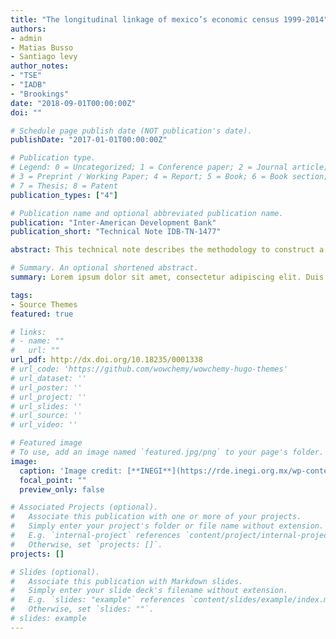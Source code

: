 ```yaml
---
title: "The longitudinal linkage of mexico’s economic census 1999-2014"
authors:
- admin
- Matias Busso
- Santiago levy
author_notes:
- "TSE"
- "IADB"
- "Brookings"
date: "2018-09-01T00:00:00Z"
doi: ""

# Schedule page publish date (NOT publication's date).
publishDate: "2017-01-01T00:00:00Z"

# Publication type.
# Legend: 0 = Uncategorized; 1 = Conference paper; 2 = Journal article;
# 3 = Preprint / Working Paper; 4 = Report; 5 = Book; 6 = Book section;
# 7 = Thesis; 8 = Patent
publication_types: ["4"]

# Publication name and optional abbreviated publication name.
publication: "Inter-American Development Bank"
publication_short: "Technical Note IDB-TN-1477"

abstract: This technical note describes the methodology to construct a longitudinal dataset using the Economic Censuses of Mexico from 1999 to 2014. The procedure is based on an algorithm that links establishments with identical or significantly similar location, legal entity and industry. Since a set of longitudinal identifiers is already available for the 2009 and 2014 Economic Censuses, it is used to validate our results, obtaining 90 percent accuracy. The note links 1.44 million establishments for the period 1999-2004, 1.52 million for 2004-2009 and 2.15 million for 2009-2014.

# Summary. An optional shortened abstract.
summary: Lorem ipsum dolor sit amet, consectetur adipiscing elit. Duis posuere tellus ac convallis placerat. Proin tincidunt magna sed ex sollicitudin condimentum.

tags:
- Source Themes
featured: true

# links: 
# - name: ""
#   url: ""
url_pdf: http://dx.doi.org/10.18235/0001338
# url_code: 'https://github.com/wowchemy/wowchemy-hugo-themes'
# url_dataset: ''
# url_poster: ''
# url_project: ''
# url_slides: ''
# url_source: ''
# url_video: ''

# Featured image
# To use, add an image named `featured.jpg/png` to your page's folder. 
image:
  caption: 'Image credit: [**INEGI**](https://rde.inegi.org.mx/wp-content/uploads/2019/05/RDE28_05_img00.jpg)'
  focal_point: ""
  preview_only: false

# Associated Projects (optional).
#   Associate this publication with one or more of your projects.
#   Simply enter your project's folder or file name without extension.
#   E.g. `internal-project` references `content/project/internal-project/index.md`.
#   Otherwise, set `projects: []`.
projects: []

# Slides (optional).
#   Associate this publication with Markdown slides.
#   Simply enter your slide deck's filename without extension.
#   E.g. `slides: "example"` references `content/slides/example/index.md`.
#   Otherwise, set `slides: ""`.
# slides: example
---
```




